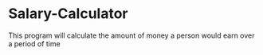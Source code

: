 # Salary-Calculator
This program will calculate the amount of money a person would earn over a period of time
